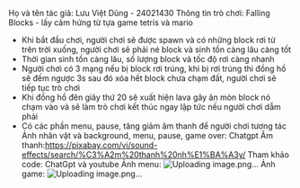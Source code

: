Họ và tên tác giả: Lưu Việt Dũng - 24021430
Thông tin trò chơi: Falling Blocks - lấy cảm hứng từ tựa game tetris và mario
- Khi bắt đầu chơi, người chơi sẽ được spawn và có những block rơi từ trên trời xuống, người chơi sẽ phải né block và sinh tồn càng lâu càng tốt
- Thời gian sinh tồn càng lâu, số lượng block và tốc độ rơi càng nhanh
- Người chơi có 3 mạng nếu bị block rơi trúng, khi bị rơi trúng thì đồng hồ sẽ đếm ngược 3s sau đó xóa hết block chưa chạm đất, người chơi sẽ tiếp tục trò chơi
- Khi đồng hồ đên giây thứ 20 sẽ xuất hiện lava gây ăn mòn block nó chạm vào và sẽ làm trò chơi kết thúc ngay lập tức nếu người chơi dẫm phải
- Có các phần menu, pause, tăng giảm âm thanh để người chơi tương tác
Ảnh nhân vật và background, menu, pause, game over: Chatgpt
Âm thanh:https://pixabay.com/vi/sound-effects/search/%C3%A2m%20thanh%20nh%E1%BA%A3y/
Tham khảo code: ChatGpt và youtube
Ảnh menu: ![Uploading image.png…]()
Ảnh game: ![Uploading image.png…]()

